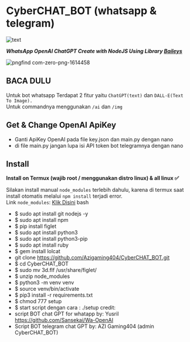 # CyberCHAT_BOT (whatsapp & telegram)

![text](https://user-images.githubusercontent.com/120331083/225952804-e1261532-d8a5-4701-b8c8-d19c3cad3fed.gif)

***WhatsApp OpenAI ChatGPT Create with NodeJS Using Library [Baileys](https://github.com/adiwajshing/Baileys)***


![pngfind com-zero-png-1614458](https://user-images.githubusercontent.com/120331083/225947164-33c49d96-68a7-4aa3-9d3a-4dc912d11147.png)

## BACA DULU
Untuk bot whatsapp Terdapat 2 fitur yaitu ```ChatGPT(text)``` dan ```DALL-E(Text To Image).```<br>Untuk commandnya menggunakan ```/ai``` dan ```/img```

## Get & Change OpenAI ApiKey
- Ganti ApiKey OpenAI pada file key.json dan main.py dengan nano
- di file main.py jangan lupa isi API token bot telegramnya dengan nano

## Install
**Install on Termux (wajib root / menggunakan distro linux) & all linux ✅**

Silakan install manual ```node_modules``` terlebih dahulu, karena di termux saat install otomatis melalui ```npm install``` terjadi error.
<br>Link ```node_modules```: [Klik Disini](https://drive.google.com/file/d/1xgRIwDVuTklxwdtsx933WfmzqtRxEsGV/view?usp=share_link)
bash
- $ sudo apt install git nodejs -y
- $ sudo apt install npm
- $ pip install figlet
- $ sudo apt install python3
- $ sudo apt install python3-pip
- $ sudo apt install ruby
- $ gem install lolcat
- git clone https://github.com/Azigaming404/CyberCHAT_BOT.git
- $ cd CyberCHAT_BOT
- $ sudo mv 3d.flf /usr/share/figlet/
- $ unzip node_modules
- $ python3 -m venv venv
- $ source venv/bin/activate
- $ pip3 install -r requirements.txt
- $ chmod 777 setup
- $ start script dengan cara : ./setup
credit: 
- script BOT chat GPT for whatapp by: Yusril https://github.com/Sansekai/Wa-OpenAI
- Script BOT telegram chat GPT by: AZI Gaming404 (admin CyberCHAT_BOT)
